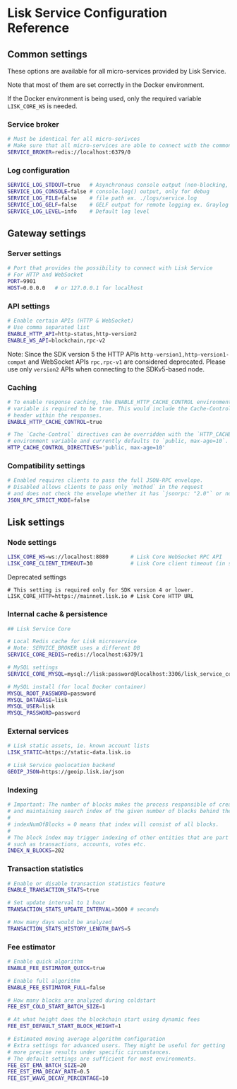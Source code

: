 # Lisk Service Configuration Reference

## Common settings

These options are available for all micro-services provided by Lisk Service.

Note that most of them are set correctly in the Docker environment.

If the Docker environment is being used, only the required variable `LISK_CORE_WS` is needed.

### Service broker

```bash
# Must be identical for all micro-serivces
# Make sure that all micro-services are able to connect with the common Redis
SERVICE_BROKER=redis://localhost:6379/0
```
### Log configuration

```bash
SERVICE_LOG_STDOUT=true   # Asynchronous console output (non-blocking, preferred)
SERVICE_LOG_CONSOLE=false # console.log() output, only for debug
SERVICE_LOG_FILE=false    # file path ex. ./logs/service.log
SERVICE_LOG_GELF=false    # GELF output for remote logging ex. Graylog localhost:12201/udp
SERVICE_LOG_LEVEL=info    # Default log level
```

## Gateway settings

### Server settings

```bash
# Port that provides the possibility to connect with Lisk Service
# For HTTP and WebSocket
PORT=9901
HOST=0.0.0.0   # or 127.0.0.1 for localhost
```

### API settings

```bash
# Enable certain APIs (HTTP & WebSocket)
# Use comma separated list
ENABLE_HTTP_API=http-status,http-version2
ENABLE_WS_API=blockchain,rpc-v2
```

Note: Since the SDK version 5 the HTTP APIs `http-version1,http-version1-compat` and WebSocket APIs `rpc,rpc-v1` are considered deprecated. Please use only `version2` APIs when connecting to the SDKv5-based node.

### Caching

```bash
# To enable response caching, the ENABLE_HTTP_CACHE_CONTROL environment 
# variable is required to be true. This would include the Cache-Control
# header within the responses.
ENABLE_HTTP_CACHE_CONTROL=true

# The `Cache-Control` directives can be overridden with the `HTTP_CACHE_CONTROL_DIRECTIVES` 
# environment variable and currently defaults to `public, max-age=10`.
HTTP_CACHE_CONTROL_DIRECTIVES='public, max-age=10'
```

### Compatibility settings

```bash
# Enabled requires clients to pass the full JSON-RPC envelope.
# Disabled allows clients to pass only `method` in the request
# and does not check the envelope whether it has `jsonrpc: "2.0"` or not.
JSON_RPC_STRICT_MODE=false
```

## Lisk settings

### Node settings

```bash
LISK_CORE_WS=ws://localhost:8080       # Lisk Core WebSocket RPC API
LISK_CORE_CLIENT_TIMEOUT=30            # Lisk Core client timeout (in seconds)
```

Deprecated settings

```
# This setting is required only for SDK version 4 or lower.
LISK_CORE_HTTP=https://mainnet.lisk.io # Lisk Core HTTP URL
```

### Internal cache & persistence

```bash
## Lisk Service Core

# Local Redis cache for Lisk microservice
# Note: SERVICE_BROKER uses a different DB
SERVICE_CORE_REDIS=redis://localhost:6379/1

# MySQL settings
SERVICE_CORE_MYSQL=mysql://lisk:password@localhost:3306/lisk_service_core

# MySQL install (for local Docker container)
MYSQL_ROOT_PASSWORD=password
MYSQL_DATABASE=lisk
MYSQL_USER=lisk
MYSQL_PASSWORD=password
```

### External services

```bash
# Lisk static assets, ie. known account lists
LISK_STATIC=https://static-data.lisk.io

# Lisk Service geolocation backend
GEOIP_JSON=https://geoip.lisk.io/json
```

### Indexing

```bash
# Important: The number of blocks makes the process responsible of creating
# and maintaining search index of the given number of blocks behind the current height.
#
# indexNumOfBlocks = 0 means that index will consist of all blocks.
#
# The block index may trigger indexing of other entities that are part of the block
# such as transactions, accounts, votes etc.
INDEX_N_BLOCKS=202
```

### Transaction statistics

```bash
# Enable or disable transaction statistics feature
ENABLE_TRANSACTION_STATS=true

# Set update interval to 1 hour
TRANSACTION_STATS_UPDATE_INTERVAL=3600 # seconds

# How many days would be analyzed
TRANSACTION_STATS_HISTORY_LENGTH_DAYS=5
```

### Fee estimator

```bash
# Enable quick algorithm
ENABLE_FEE_ESTIMATOR_QUICK=true

# Enable full algorithm
ENABLE_FEE_ESTIMATOR_FULL=false

# How many blocks are analyzed during coldstart
FEE_EST_COLD_START_BATCH_SIZE=1

# At what height does the blockchain start using dynamic fees
FEE_EST_DEFAULT_START_BLOCK_HEIGHT=1

# Estimated moving average algorithm configuration
# Extra settings for advanced users. They might be useful for getting
# more precise results under specific circumstances.
# The default settings are sufficient for most environments.
FEE_EST_EMA_BATCH_SIZE=20
FEE_EST_EMA_DECAY_RATE=0.5
FEE_EST_WAVG_DECAY_PERCENTAGE=10
```
